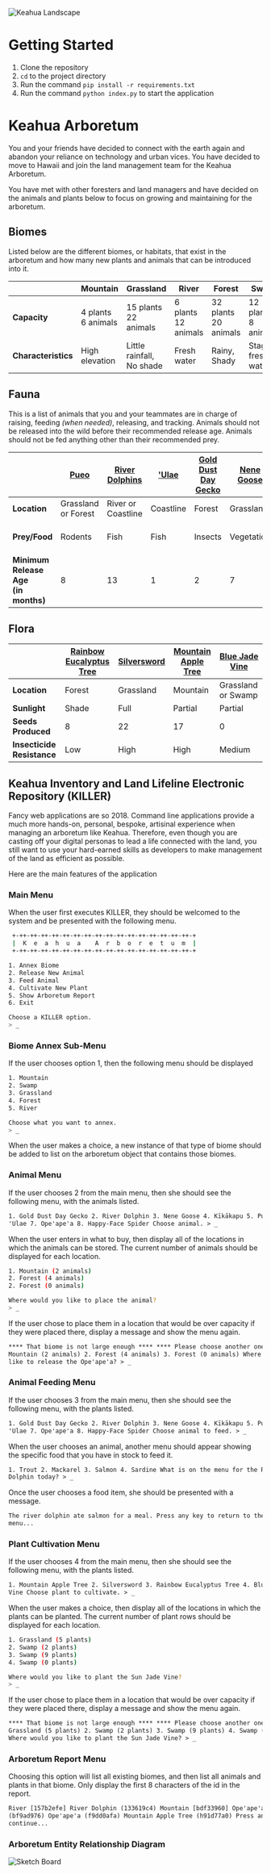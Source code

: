 ![Keahua Landscape](./keahua.jpeg)

# Getting Started

1. Clone the repository
1. `cd` to the project directory
1. Run the command `pip install -r requirements.txt`
1. Run the command `python index.py` to start the application

# Keahua Arboretum

You and your friends have decided to connect with the earth again and abandon your reliance on technology and urban vices. You have decided to move to Hawaii and join the land management team for the Keahua Arboretum.

You have met with other foresters and land managers and have decided on the animals and plants below to focus on growing and maintaining for the arboretum.

## Biomes

Listed below are the different biomes, or habitats, that exist in the arboretum and how many new plants and animals that can be introduced into it.

|                     | Mountain                 | Grassland                        | River                     | Forest                     | Swamp                     | Coastline                 |
| ------------------- | ------------------------ | -------------------------------- | ------------------------- | -------------------------- | ------------------------- | ------------------------- |
| **Capacity**        | 4 plants <br/> 6 animals | 15 plants <br/> 22 animals       | 6 plants <br/> 12 animals | 32 plants <br/> 20 animals | 12 plants <br/> 8 animals | 3 plants <br/> 15 animals |
| **Characteristics** | High elevation           | Little rainfall, <br /> No shade | Fresh water               | Rainy, <br /> Shady        | Stagnant fresh water      | Saltwater                 |

## Fauna

This is a list of animals that you and your teammates are in charge of raising, feeding _(when needed)_, releasing, and tracking. Animals should not be released into the wild before their recommended release age. Animals should not be fed anything other than their recommended prey.

|                                         | [Pueo](http://www.instanthawaii.com/cgi-bin/hi?!2iETuMmX10OSniaHKbduRinuudfv1t0Mrdvkv221alreoCmOmrnSe4efF62ZRvgOubemm40br8) | [River Dolphins](https://en.wikipedia.org/wiki/River_dolphin) | ['Ulae](http://www.instanthawaii.com/cgi-bin/hi?!2iETuMmX10OSniaHKbduR2AnTffmIsOsdivBOjd8f0rhobinnrnarboL82Cbf3frNjaOmenqdlv8) | [Gold Dust Day Gecko](http://www.instanthawaii.com/cgi-bin/hi?!6dnqdiekKe3ZrlAOTnaXOaONnnaaKb36r8AOuMe9m40N0djAF1C8foEenzrwnmds0boT86dlTvETuae4) | [Nene Goose](http://www.instanthawaii.com/cgi-bin/hi?!8lvkvA2ur5A6TMfz1e0qeoaaKj3Fr2nhn1eXImC0uijRF22lToE6ahmnQtCSeEeHv1bOT9ntn2) | [Kīkākapu](http://www.instanthawaii.com/cgi-bin/hi?!6dnqdiekKe3ZrlAOTnaXOr0anr7fv6dcT0ETuCm9QodaugeRO1bZR1g0ojmYOeCsdfvTOjdaT4) | [Ope'ape'a](https://www.opeapea.org) | [Hawaiian Happy-Face Spider](https://en.wikipedia.org/wiki/Theridion_grallator) |
| --------------------------------------- | --------------------------------------------------------------------------------------------------------------------------- | ------------------------------------------------------------- | ------------------------------------------------------------------------------------------------------------------------------ | ------------------------------------------------------------------------------------------------------------------------------------------------ | --------------------------------------------------------------------------------------------------------------------------------- | ------------------------------------------------------------------------------------------------------------------------------- | ------------------------------------ | ------------------------------------------------------------------------------- |
| **Location**                            | Grassland or Forest                                                                                                         | River or Coastline                                            | Coastline                                                                                                                      | Forest                                                                                                                                           | Grassland                                                                                                                         | Coastline                                                                                                                  | Forest or Mountain                   | Swamp                                                                           |
| **Prey/Food**                           | Rodents                                                                                                                     | Fish                                                          | Fish                                                                                                                           | Insects                                                                                                                                          | Vegetation                                                                                                                        | Fish                                                                                                                            | Insects and Vegetation               | Insects                                                                         |
| **Minimum Release Age<br/>(in months)** | 8                                                                                                                           | 13                                                            | 1                                                                                                                              | 2                                                                                                                                                | 7                                                                                                                                 | 1                                                                                                                               | 5                                    | 0.5                                                                             |

## Flora

|                            | [Rainbow Eucalyptus Tree](https://www.worldfortravel.com/rainbow-eucalyptus-trees-maui-hawaii/) | [Silversword](http://www.instanthawaii.com/cgi-bin/hi?!2iETuaiz1oOqng7Tvj11r5ATTMf910OqniaHvAb1T9n0N1iaQrdN0fvROG17ferONzrmnt0arEvkv0b8) | [Mountain Apple Tree](http://www.instanthawaii.com/cgi-bin/hi?!2iETuaiz1oOqng7Tvj1ZrlAtuaaz1iOsdivBOjd8f0rhobinnrnarboL82Cbf3frNjaOmenqdlv8) | [Blue Jade Vine](http://www.instanthawaii.com/cgi-bin/hi?!2iETuaiz1oOqng7Tvj1lr1AhTCfQ1t0Mrdvkv221alreoCmOmrnSe4efF62ZRvgOubemm40br8) |
| -------------------------- | ----------------------------------------------------------------------------------------------- | ---------------------------------------------------------------------------------------------------------------------------------------- | -------------------------------------------------------------------------------------------------------------------------------------------- | ------------------------------------------------------------------------------------------------------------------------------------- |
| **Location**               | Forest                                                                                          | Grassland                                                                                                                                | Mountain                                                                                                                                     | Grassland or Swamp                                                                                                                    |
| **Sunlight**               | Shade                                                                                           | Full                                                                                                                                     | Partial                                                                                                                                      | Partial                                                                                                                               |
| **Seeds Produced**         | 8                                                                                               | 22                                                                                                                                       | 17                                                                                                                                           | 0                                                                                                                                     |
| **Insecticide Resistance** | Low                                                                                             | High                                                                                                                                     | High                                                                                                                                         | Medium                                                                                                                                |

## Keahua Inventory and Land Lifeline Electronic Repository (KILLER)

Fancy web applications are so 2018. Command line applications provide a much more hands-on, personal, bespoke, artisinal experience when managing an arboretum like Keahua. Therefore, even though you are casting off your digital personas to lead a life connected with the land, you still want to use your hard-earned skills as developers to make management of the land as efficient as possible.

Here are the main features of the application

### Main Menu

When the user first executes KILLER, they should be welcomed to the system and be presented with the following menu.

```sh
 +-++-++-++-++-++-++-++-++-++-++-++-++-++-++-++-++-+
 |  K  e  a  h  u  a    A  r  b  o  r  e  t  u  m  |
 +-++-++-++-++-++-++-++-++-++-++-++-++-++-++-++-++-+

1. Annex Biome
2. Release New Animal
3. Feed Animal
4. Cultivate New Plant
5. Show Arboretum Report
6. Exit

Choose a KILLER option.
> _
```

### Biome Annex Sub-Menu

If the user chooses option 1, then the following menu should be displayed

```sh
1. Mountain
2. Swamp
3. Grassland
4. Forest
5. River

Choose what you want to annex.
> _
```

When the user makes a choice, a new instance of that type of biome should be added to list on the arboretum object that contains those biomes.

### Animal Menu

If the user chooses 2 from the main menu, then she should see the following menu, with the animals listed.

```html
1. Gold Dust Day Gecko 2. River Dolphin 3. Nene Goose 4. Kīkākapu 5. Pueo 6.
'Ulae 7. Ope'ape'a 8. Happy-Face Spider Choose animal. > _
```

When the user enters in what to buy, then display all of the locations in which the animals can be stored. The current number of animals should be displayed for each location.

```sh
1. Mountain (2 animals)
2. Forest (4 animals)
2. Forest (0 animals)

Where would you like to place the animal?
> _
```

If the user chose to place them in a location that would be over capacity if they were placed there, display a message and show the menu again.

```html
**** That biome is not large enough **** **** Please choose another one **** 1.
Mountain (2 animals) 2. Forest (4 animals) 3. Forest (0 animals) Where would you
like to release the Ope'ape'a? > _
```

### Animal Feeding Menu

If the user chooses 3 from the main menu, then she should see the following menu, with the plants listed.

```html
1. Gold Dust Day Gecko 2. River Dolphin 3. Nene Goose 4. Kīkākapu 5. Pueo 6.
'Ulae 7. Ope'ape'a 8. Happy-Face Spider Choose animal to feed. > _
```

When the user chooses an animal, another menu should appear showing the specific food that you have in stock to feed it.

```html
1. Trout 2. Mackarel 3. Salmon 4. Sardine What is on the menu for the River
Dolphin today? > _
```

Once the user chooses a food item, she should be presented with a message.

```html
The river dolphin ate salmon for a meal. Press any key to return to the main
menu...
```

### Plant Cultivation Menu

If the user chooses 4 from the main menu, then she should see the following menu, with the plants listed.

```html
1. Mountain Apple Tree 2. Silversword 3. Rainbow Eucalyptus Tree 4. Blue Jade
Vine Choose plant to cultivate. > _
```

When the user makes a choice, then display all of the locations in which the plants can be planted. The current number of plant rows should be displayed for each location.

```sh
1. Grassland (5 plants)
2. Swamp (2 plants)
3. Swamp (9 plants)
4. Swamp (0 plants)

Where would you like to plant the Sun Jade Vine?
> _
```

If the user chose to place them in a location that would be over capacity if they were placed there, display a message and show the menu again.

```html
**** That biome is not large enough **** **** Please choose another one **** 1.
Grassland (5 plants) 2. Swamp (2 plants) 3. Swamp (9 plants) 4. Swamp (0 plants)
Where would you like to plant the Sun Jade Vine? > _
```

### Arboretum Report Menu

Choosing this option will list all existing biomes, and then list all animals and plants in that biome. Only display the first 8 characters of the id in the report.

```html
River [157b2efe] River Dolphin (133619c4) Mountain [bdf33960] Ope'ape'a
(bf9ad976) Ope'ape'a (f9dd0afa) Mountain Apple Tree (h91d77a0) Press any key to
continue...
```

### Arboretum Entity Relationship Diagram

![Sketch Board](./sketchBoard.png)
